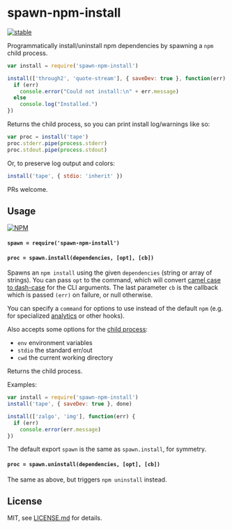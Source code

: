 # spawn-npm-install

[![stable](http://badges.github.io/stability-badges/dist/stable.svg)](http://github.com/badges/stability-badges)

Programmatically install/uninstall npm dependencies by spawning a `npm` child process.

```js
var install = require('spawn-npm-install')

install(['through2', 'quote-stream'], { saveDev: true }, function(err) {
  if (err)
    console.error("Could not install:\n" + err.message)
  else
    console.log("Installed.")
})
```

Returns the child process, so you can print install log/warnings like so:

```js
var proc = install('tape')
proc.stderr.pipe(process.stderr)
proc.stdout.pipe(process.stdout)
```

Or, to preserve log output and colors:

```js
install('tape', { stdio: 'inherit' })
```

PRs welcome.

## Usage

[![NPM](https://nodei.co/npm/spawn-npm-install.png)](https://www.npmjs.com/package/spawn-npm-install)

#### `spawn = require('spawn-npm-install')`
#### `proc = spawn.install(dependencies, [opt], [cb])`

Spawns an `npm install` using the given `dependencies` (string or array of strings). You can pass `opt` to the command, which will convert [camel case to dash-case](https://www.npmjs.com/package/dargs) for the CLI arguments. The last parameter `cb` is the callback which is passed `(err)` on failure, or null otherwise.

You can specify a `command` for options to use instead of the default `npm` (e.g. for specialized [analytics](https://github.com/mattdesl/npm-install-analytics) or other hooks).

Also accepts some options for the [child process](https://nodejs.org/api/child_process.html#child_process_child_process_spawn_command_args_options):

- `env` environment variables
- `stdio` the standard err/out
- `cwd` the current working directory

Returns the child process.

Examples:

```js
var install = require('spawn-npm-install')
install('tape', { saveDev: true }, done)

install(['zalgo', 'img'], function(err) {
  if (err) 
    console.error(err.message)
})
```

The default export `spawn` is the same as `spawn.install`, for symmetry.

#### `proc = spawn.uninstall(dependencies, [opt], [cb])`

The same as above, but triggers `npm uninstall` instead. 

## License

MIT, see [LICENSE.md](http://github.com/mattdesl/spawn-npm-install/blob/master/LICENSE.md) for details.
